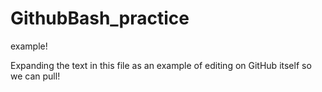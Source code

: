 # GithubBash_practice

example!

Expanding the text in this file
as an example of editing on GitHub itself
so we can pull!
